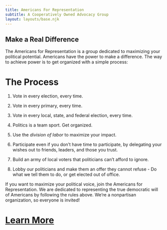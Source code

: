 ```yaml
---
title: Americans For Representation
subtitle: A Cooperatively Owned Advocacy Group
layout: layouts/base.njk
---
```



## Make a Real Difference 

The Americans for Representation is a group dedicated to maximizing your political potential. Americans have the power to make a difference. The way to achieve power is to get organized with a simple process:

# The Process

1. Vote in every election, every time.

2. Vote in every primary, every time.

3. Vote in every local, state, and federal election, every time.

4. Politics is a team sport. Get organized.

5. Use the *division of labor* to maximize your impact.

6. Participate even if you don’t have time to participate, by delegating your wishes out to friends, leaders, and those you trust.

7. Build an army of local voters that politicians can’t afford to ignore.

8. Lobby our politicians and make them an offer they cannot refuse - Do what we tell them to do, or get elected out of office.


If you want to maximize your political voice, join the Americans for Representation. We are dedicated to representing the true democratic will of Americans by following the rules above. We’re a nonpartisan organization, so everyone is invited! 


# [Learn More](/learn)
